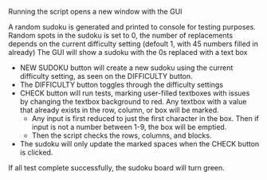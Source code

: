 Running the script opens a new window with the GUI

A random sudoku is generated and printed to console for testing purposes.
Random spots in the sudoku is set to 0, the number of replacements depends on the current difficulty setting (defoult 1, with 45 numbers filled in already)
The GUI will show a sudoku with the 0s replaced with a text box

- NEW SUDOKU button will create a new sudoku using the current difficulty setting, as seen on the DIFFICULTY button.
- The DIFFICULTY button toggles through the difficulty settings
- CHECK button will run tests, marking user-filled textboxes with issues by changing the textbox background to red. Any textbox with a value that already exists in the row, column, or box will be marked.
  - Any input is first reduced to just the first character in the box. Then if input is not a number between 1-9, the box will be emptied.
  - Then the script checks the rows, columns, and blocks.
- The sudoku will only update the marked spaces when the CHECK button is clicked.

If all test complete successfully, the sudoku board will turn green.
